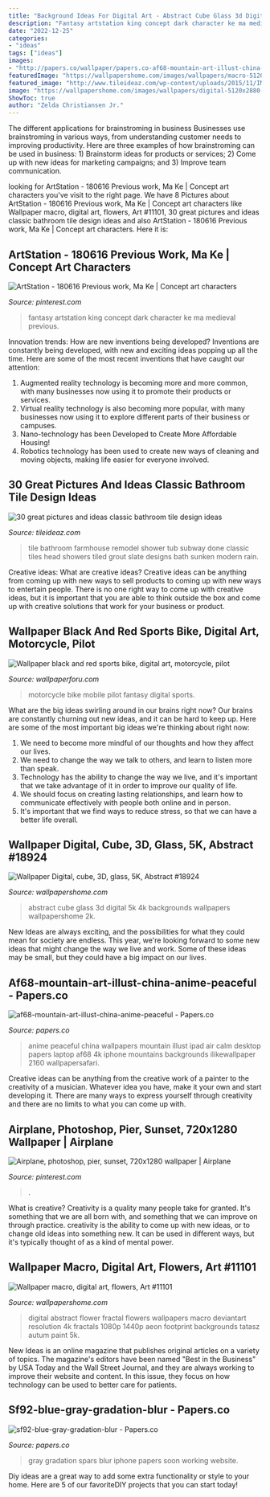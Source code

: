 ```yaml
---
title: "Background Ideas For Digital Art - Abstract Cube Glass 3d Digital 5k 4k Backgrounds Wallpapers Wallpapershome 2k"
description: "Fantasy artstation king concept dark character ke ma medieval previous"
date: "2022-12-25"
categories:
- "ideas"
tags: ["ideas"]
images:
- "http://papers.co/wallpaper/papers.co-af68-mountain-art-illust-china-anime-peaceful-35-3840x2160-4k-wallpaper.jpg"
featuredImage: "https://wallpapershome.com/images/wallpapers/macro-5120x2880-digital-art-flowers-11101.jpg"
featured_image: "http://www.tileideaz.com/wp-content/uploads/2015/11/IMG_0331.jpg"
image: "https://wallpapershome.com/images/wallpapers/digital-5120x2880-cube-3d-glass-5k-18924.jpg"
ShowToc: true
author: "Zelda Christiansen Jr."
---
```



The different applications for brainstroming in business
Businesses use brainstroming in various ways, from understanding customer needs to improving productivity. Here are three examples of how brainstroming can be used in business: 1) Brainstorm ideas for products or services; 2) Come up with new ideas for marketing campaigns; and 3) Improve team communication.

	

		
looking for ArtStation - 180616 Previous work, Ma Ke | Concept art characters you've visit to the right page. We have 8 Pictures about ArtStation - 180616 Previous work, Ma Ke | Concept art characters like Wallpaper macro, digital art, flowers, Art #11101, 30 great pictures and ideas classic bathroom tile design ideas and also ArtStation - 180616 Previous work, Ma Ke | Concept art characters. Here it is:
		
    
## ArtStation - 180616 Previous Work, Ma Ke | Concept Art Characters

<img loading=lazy src="https://i.pinimg.com/736x/ed/ee/e2/edeee28e70bd2e8314cecfa7b8fcf053.jpg" onerror="this.onerror=null;this.src='https://tse1.mm.bing.net/th?id=OIP.T9KibQNhca_mYSrh41eaUwHaMR&amp;pid=15.1';" alt="ArtStation - 180616 Previous work, Ma Ke | Concept art characters">

_Source: pinterest.com_

>fantasy artstation king concept dark character ke ma medieval previous. 

	

Innovation trends: How are new inventions being developed?
Inventions are constantly being developed, with new and exciting ideas popping up all the time. Here are some of the most recent inventions that have caught our attention:
1. Augmented reality technology is becoming more and more common, with many businesses now using it to promote their products or services.
2. Virtual reality technology is also becoming more popular, with many businesses now using it to explore different parts of their business or campuses.
3. Nano-technology has been Developed to Create More Affordable Housing!
4. Robotics technology has been used to create new ways of cleaning and moving objects, making life easier for everyone involved.

    
## 30 Great Pictures And Ideas Classic Bathroom Tile Design Ideas

<img loading=lazy src="http://www.tileideaz.com/wp-content/uploads/2015/11/IMG_0331.jpg" onerror="this.onerror=null;this.src='https://tse1.mm.bing.net/th?id=OIP.qv1-1wr7Us8O0T65AtNKAAHaJ6&amp;pid=15.1';" alt="30 great pictures and ideas classic bathroom tile design ideas">

_Source: tileideaz.com_

>tile bathroom farmhouse remodel shower tub subway done classic tiles head showers tiled grout slate designs bath sunken modern rain. 

	

Creative ideas: What are creative ideas?
Creative ideas can be anything from coming up with new ways to sell products to coming up with new ways to entertain people. There is no one right way to come up with creative ideas, but it is important that you are able to think outside the box and come up with creative solutions that work for your business or product.

    
## Wallpaper Black And Red Sports Bike, Digital Art, Motorcycle, Pilot

<img loading=lazy src="https://wallpaperforu.com/wp-content/uploads/2020/07/motorcycle-wallpaper-20072414313561350x2400.jpg" onerror="this.onerror=null;this.src='https://tse2.mm.bing.net/th?id=OIP.oRgCcJ3z7UI9f_93BawL3QHaNK&amp;pid=15.1';" alt="Wallpaper black and red sports bike, digital art, motorcycle, pilot">

_Source: wallpaperforu.com_

>motorcycle bike mobile pilot fantasy digital sports. 

	

What are the big ideas swirling around in our brains right now?
Our brains are constantly churning out new ideas, and it can be hard to keep up. Here are some of the most important big ideas we're thinking about right now: 
1. We need to become more mindful of our thoughts and how they affect our lives. 
2. We need to change the way we talk to others, and learn to listen more than speak. 
3. Technology has the ability to change the way we live, and it's important that we take advantage of it in order to improve our quality of life. 
4. We should focus on creating lasting relationships, and learn how to communicate effectively with people both online and in person. 
5. It's important that we find ways to reduce stress, so that we can have a better life overall.

    
## Wallpaper Digital, Cube, 3D, Glass, 5K, Abstract #18924

<img loading=lazy src="https://wallpapershome.com/images/wallpapers/digital-5120x2880-cube-3d-glass-5k-18924.jpg" onerror="this.onerror=null;this.src='https://tse2.mm.bing.net/th?id=OIP.PW6m7mny9dR2-d_hGtpZWQHaEK&amp;pid=15.1';" alt="Wallpaper Digital, cube, 3D, glass, 5K, Abstract #18924">

_Source: wallpapershome.com_

>abstract cube glass 3d digital 5k 4k backgrounds wallpapers wallpapershome 2k. 

	

New Ideas are always exciting, and the possibilities for what they could mean for society are endless. This year, we're looking forward to some new ideas that might change the way we live and work. Some of these ideas may be small, but they could have a big impact on our lives.

    
## Af68-mountain-art-illust-china-anime-peaceful - Papers.co

<img loading=lazy src="http://papers.co/wallpaper/papers.co-af68-mountain-art-illust-china-anime-peaceful-35-3840x2160-4k-wallpaper.jpg" onerror="this.onerror=null;this.src='https://tse2.mm.bing.net/th?id=OIP.CbVdyhTU2RJUEKlOMlHPrQHaEK&amp;pid=15.1';" alt="af68-mountain-art-illust-china-anime-peaceful - Papers.co">

_Source: papers.co_

>anime peaceful china wallpapers mountain illust ipad air calm desktop papers laptop af68 4k iphone mountains backgrounds ilikewallpaper 2160 wallpapersafari. 

	

Creative ideas can be anything from the creative work of a painter to the creativity of a musician. Whatever idea you have, make it your own and start developing it. There are many ways to express yourself through creativity and there are no limits to what you can come up with.

    
## Airplane, Photoshop, Pier, Sunset, 720x1280 Wallpaper | Airplane

<img loading=lazy src="https://i.pinimg.com/736x/3c/5f/57/3c5f575f6ed7648e651d02d92477777c.jpg" onerror="this.onerror=null;this.src='https://tse1.mm.bing.net/th?id=OIP.ASe5fYpxIDAKbaQ31lYaWQHaNK&amp;pid=15.1';" alt="Airplane, photoshop, pier, sunset, 720x1280 wallpaper | Airplane">

_Source: pinterest.com_

>. 

	

What is creative?
Creativity is a quality many people take for granted. It's something that we are all born with, and something that we can improve on through practice. creativity is the ability to come up with new ideas, or to change old ideas into something new. It can be used in different ways, but it's typically thought of as a kind of mental power.

    
## Wallpaper Macro, Digital Art, Flowers, Art #11101

<img loading=lazy src="https://wallpapershome.com/images/wallpapers/macro-5120x2880-digital-art-flowers-11101.jpg" onerror="this.onerror=null;this.src='https://tse3.mm.bing.net/th?id=OIP.gYUqsgwpxeiwelzd0oodJwHaEK&amp;pid=15.1';" alt="Wallpaper macro, digital art, flowers, Art #11101">

_Source: wallpapershome.com_

>digital abstract flower fractal flowers wallpapers macro deviantart resolution 4k fractals 1080p 1440p aeon footprint backgrounds tatasz autum paint 5k. 

	

New Ideas is an online magazine that publishes original articles on a variety of topics. The magazine's editors have been named "Best in the Business" by USA Today and the Wall Street Journal, and they are always working to improve their website and content. In this issue, they focus on how technology can be used to better care for patients.

    
## Sf92-blue-gray-gradation-blur - Papers.co

<img loading=lazy src="https://papers.co/wallpaper/papers.co-sf92-blue-gray-gradation-blur-34-iphone6-plus-wallpaper.jpg" onerror="this.onerror=null;this.src='https://tse2.mm.bing.net/th?id=OIP.3DMYMvcZvpe7VWjXe7oUywHaNK&amp;pid=15.1';" alt="sf92-blue-gray-gradation-blur - Papers.co">

_Source: papers.co_

>gray gradation spars blur iphone papers soon working website. 

	

Diy ideas are a great way to add some extra functionality or style to your home. Here are 5 of our favoriteDIY projects that you can start today!

